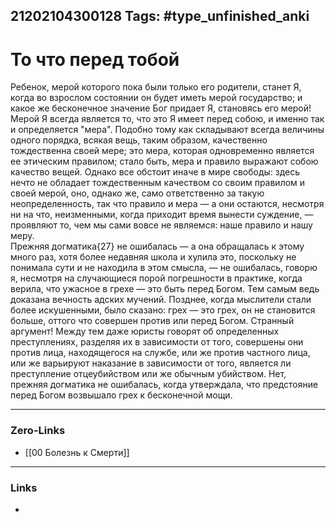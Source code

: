 21202104300128
Tags: #type_unfinished_anki
---
# То что перед тобой

Ребенок, мерой которого пока были только его родители, станет Я, когда во взрослом состоянии он будет иметь мерой государство; и какое же бесконечное значение Бог придает Я, становясь его мерой! Мерой Я всегда является то, что это Я имеет перед собою, и именно так и определяется "мера". Подобно тому как складывают всегда величины одного порядка, всякая вещь, таким образом, качественно тождественна своей мере; это мера, которая одновременно является ее этическим правилом; стало быть, мера и правило выражают собою качество вещей. Однако все обстоит иначе в мире свободы: здесь нечто не обладает тождественным качеством со своим правилом и своей мерой, оно, однако же, само ответственно за такую неопределенность, так что правило и мера — а они остаются, несмотря ни на что, неизменными, когда приходит время вынести суждение, — проявляют то, чем мы сами вовсе не являемся: наше правило и нашу меру.<br>Прежняя догматика{27} не ошибалась — а она обращалась к этому много раз, хотя более недавняя школа и хулила это, поскольку не понимала сути и не находила в этом смысла, — не ошибалась, говорю я, несмотря на случающиеся порой погрешности в практике, когда верила, что ужасное в грехе — это быть перед Богом. Тем самым ведь доказана вечность адских мучений. Позднее, когда мыслители стали более искушенными, было сказано: грех — это грех, он не становится больше, оттого что совершен против или перед Богом. Странный аргумент! Между тем даже юристы говорят об определенных преступлениях, разделяя их в зависимости от того, совершены они против лица, находящегося на службе, или же против частного лица, или же варьируют наказание в зависимости от того, является ли преступление отцеубийством или же обычным убийством. Нет, прежняя догматика не ошибалась, когда утверждала, что предстояние перед Богом возвышало грех к бесконечной мощи.

---
### Zero-Links
- [[00 Болезнь к Смерти]]
---
### Links
-
